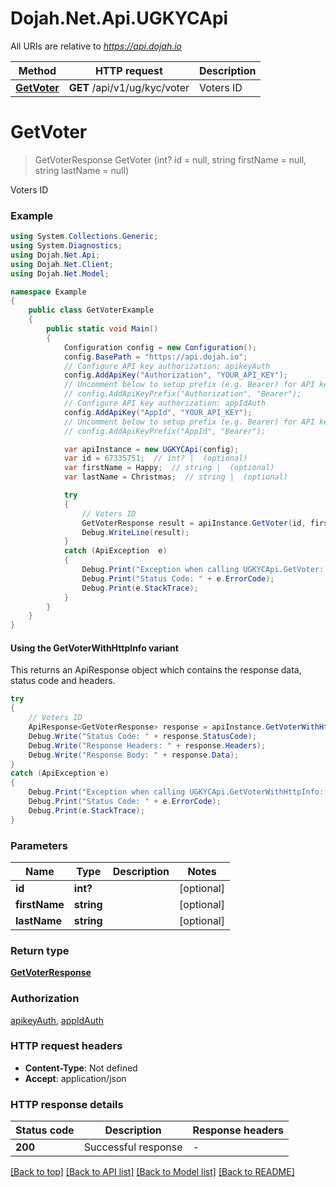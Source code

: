 # Dojah.Net.Api.UGKYCApi

All URIs are relative to *https://api.dojah.io*

| Method | HTTP request | Description |
|--------|--------------|-------------|
| [**GetVoter**](UGKYCApi.md#getvoter) | **GET** /api/v1/ug/kyc/voter | Voters ID |

<a name="getvoter"></a>
# **GetVoter**
> GetVoterResponse GetVoter (int? id = null, string firstName = null, string lastName = null)

Voters ID

### Example
```csharp
using System.Collections.Generic;
using System.Diagnostics;
using Dojah.Net.Api;
using Dojah.Net.Client;
using Dojah.Net.Model;

namespace Example
{
    public class GetVoterExample
    {
        public static void Main()
        {
            Configuration config = new Configuration();
            config.BasePath = "https://api.dojah.io";
            // Configure API key authorization: apikeyAuth
            config.AddApiKey("Authorization", "YOUR_API_KEY");
            // Uncomment below to setup prefix (e.g. Bearer) for API key, if needed
            // config.AddApiKeyPrefix("Authorization", "Bearer");
            // Configure API key authorization: appIdAuth
            config.AddApiKey("AppId", "YOUR_API_KEY");
            // Uncomment below to setup prefix (e.g. Bearer) for API key, if needed
            // config.AddApiKeyPrefix("AppId", "Bearer");

            var apiInstance = new UGKYCApi(config);
            var id = 67335751;  // int? |  (optional) 
            var firstName = Happy;  // string |  (optional) 
            var lastName = Christmas;  // string |  (optional) 

            try
            {
                // Voters ID
                GetVoterResponse result = apiInstance.GetVoter(id, firstName, lastName);
                Debug.WriteLine(result);
            }
            catch (ApiException  e)
            {
                Debug.Print("Exception when calling UGKYCApi.GetVoter: " + e.Message);
                Debug.Print("Status Code: " + e.ErrorCode);
                Debug.Print(e.StackTrace);
            }
        }
    }
}
```

#### Using the GetVoterWithHttpInfo variant
This returns an ApiResponse object which contains the response data, status code and headers.

```csharp
try
{
    // Voters ID
    ApiResponse<GetVoterResponse> response = apiInstance.GetVoterWithHttpInfo(id, firstName, lastName);
    Debug.Write("Status Code: " + response.StatusCode);
    Debug.Write("Response Headers: " + response.Headers);
    Debug.Write("Response Body: " + response.Data);
}
catch (ApiException e)
{
    Debug.Print("Exception when calling UGKYCApi.GetVoterWithHttpInfo: " + e.Message);
    Debug.Print("Status Code: " + e.ErrorCode);
    Debug.Print(e.StackTrace);
}
```

### Parameters

| Name | Type | Description | Notes |
|------|------|-------------|-------|
| **id** | **int?** |  | [optional]  |
| **firstName** | **string** |  | [optional]  |
| **lastName** | **string** |  | [optional]  |

### Return type

[**GetVoterResponse**](GetVoterResponse.md)

### Authorization

[apikeyAuth](../README.md#apikeyAuth), [appIdAuth](../README.md#appIdAuth)

### HTTP request headers

 - **Content-Type**: Not defined
 - **Accept**: application/json


### HTTP response details
| Status code | Description | Response headers |
|-------------|-------------|------------------|
| **200** | Successful response |  -  |

[[Back to top]](#) [[Back to API list]](../README.md#documentation-for-api-endpoints) [[Back to Model list]](../README.md#documentation-for-models) [[Back to README]](../README.md)

